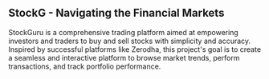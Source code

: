## StockG - Navigating the Financial Markets
StockGuru is a comprehensive trading platform aimed at empowering investors and traders to buy and sell stocks with simplicity and accuracy. Inspired by successful platforms like Zerodha, this project's goal is to create a seamless and interactive platform to browse market trends, perform transactions, and track portfolio performance.
